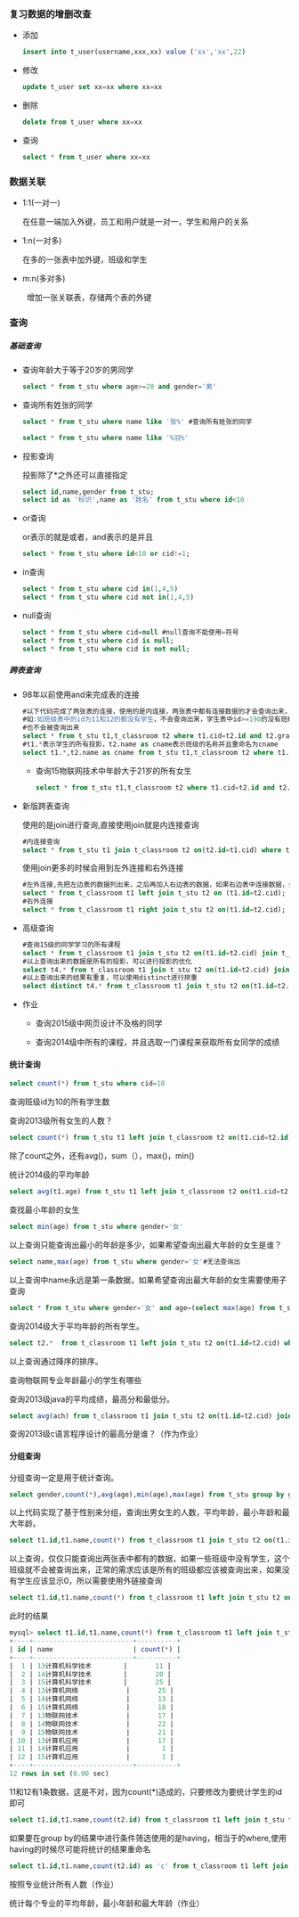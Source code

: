 ### 复习数据的增删改查

- 添加
  
  ```sql
  insert into t_user(username,xxx,xx) value ('xx','xx',22)
  ```

- 修改
  
  ```sql
  update t_user set xx=xx where xx=xx
  ```

- 删除
  
  ```sql
  delete from t_user where xx=xx
  ```

- 查询
  
  ```sql
  select * from t_user where xx=xx
  ```

### 数据关联

- 1:1(一对一)
  
  在任意一端加入外键，员工和用户就是一对一，学生和用户的关系

- 1:n(一对多)
  
  在多的一张表中加外键，班级和学生

- m:n(多对多)

        增加一张关联表，存储两个表的外键

### 查询

##### 基础查询

- 查询年龄大于等于20岁的男同学
  
  ```sql
  select * from t_stu where age>=20 and gender='男'
  ```

- 查询所有姓张的同学
  
  ```sql
  select * from t_stu where name like '张%' #查询所有姓张的同学
  
  select * from t_stu where name like '%羽%'
  ```

- 投影查询
  
  投影除了*之外还可以直接指定
  
  ```sql
  select id,name,gender from t_stu;
  select id as '标识',name as '姓名' from t_stu where id<10
  ```

- or查询
  
  or表示的就是或者，and表示的是并且
  
  ```sql
  select * from t_stu where id<10 or cid!=1;
  ```

- in查询
  
  ```sql
  select * from t_stu where cid in(1,4,5)
  select * from t_stu where cid not in(1,4,5)
  ```

- null查询
  
  ```sql
  select * from t_stu where cid=null #null查询不能使用=符号
  select * from t_stu where cid is null;
  select * from t_stu where cid is not null;
  ```

##### 跨表查询

- 98年以前使用and来完成表的连接
  
  ```sql
  #以下代码完成了两张表的连接，使用的是内连接，两张表中都有连接数据的才会查询出来，
  #如:如班级表中的id为11和12的都没有学生，不会查询出来，学生表中id>=190的没有班级
  #也不会被查询出来
  select * from t_stu t1,t_classroom t2 where t1.cid=t2.id and t2.grade=2015 and t1.gender='男';
  #t1.*表示学生的所有投影，t2.name as cname表示班级的名称并且重命名为cname
  select t1.*,t2.name as cname from t_stu t1,t_classroom t2 where t1.cid=t2.id and t2.grade=2015 and t1.gender='男'
  ```
  
  - 查询15物联网技术中年龄大于21岁的所有女生
    
    ```sql
    select * from t_stu t1,t_classroom t2 where t1.cid=t2.id and t2.name='15物联网技术' and t1.age>21 and t1.gender='女;'
    ```

- 新版跨表查询
  
  使用的是join进行查询,直接使用join就是内连接查询
  
  ```sql
  #内连接查询
  select * from t_stu t1 join t_classroom t2 on(t2.id=t1.cid) where t1.cid=4;
  ```
  
  使用join更多的时候会用到左外连接和右外连接
  
  ```sql
  #左外连接,先把左边表的数据列出来，之后再加入右边表的数据，如果右边表中连接数据，会设置为null
  select * from t_classroom t1 left join t_stu t2 on (t1.id=t2.cid);
  #右外连接
  select * from t_classroom t1 right join t_stu t2 on(t1.id=t2.cid);
  ```

- 高级查询
  
  ```sql
  #查询15级的同学学习的所有课程
  select * from t_classroom t1 join t_stu t2 on(t1.id=t2.cid) join t_stu_cur t3 on(t3.sid=t2.id) join t_course t4 on(t4.id=t3.cid);
  #以上查询出来的数据是所有的投影，可以进行投影的优化
  select t4.* from t_classroom t1 join t_stu t2 on(t1.id=t2.cid) join t_stu_cur t3 on(t3.sid=t2.id) join t_course t4 on(t4.id=t3.cid);
  #以上查询出来的结果有重复，可以使用distinct进行排重
  select distinct t4.* from t_classroom t1 join t_stu t2 on(t1.id=t2.cid) join t_stu_cur t3 on(t3.sid=t2.id) join t_course t4 on(t4.id=t3.cid);
  ```

- 作业
  
  - 查询2015级中网页设计不及格的同学
  
  - 查询2014级中所有的课程，并且选取一门课程来获取所有女同学的成绩

#### 统计查询

```sql
select count(*) from t_stu where cid=10
```

查询班级id为10的所有学生数

查询2013级所有女生的人数？

```sql
select count(*) from t_stu t1 left join t_classroom t2 on(t1.cid=t2.id) where t1.gender='女' and t2.grade=2013
```

除了count之外，还有avg()，sum（），max()，min()

统计2014级的平均年龄

```sql
select avg(t1.age) from t_stu t1 left join t_classroom t2 on(t1.cid=t2.id) where t2.grade=2014
```

查找最小年龄的女生

```sql
select min(age) from t_stu where gender='女'
```

以上查询只能查询出最小的年龄是多少，如果希望查询出最大年龄的女生是谁？

```sql
select name,max(age) from t_stu where gender='女'#无法查询出
```

以上查询中name永远是第一条数据，如果希望查询出最大年龄的女生需要使用子查询

```sql
select * from t_stu where gender='女' and age=(select max(age) from t_stu where gender='女')
```

查询2014级大于平均年龄的所有学生。

```sql
select t2.*  from t_classroom t1 left join t_stu t2 on(t1.id=t2.cid) where grade=2014 and age>(select avg(t2.age) from t_classroom t1 left join t_stu t2 on(t1.id=t2.cid) where grade=2014) order by t2.age desc
```

以上查询通过降序的排序。

查询物联网专业年龄最小的学生有哪些



查询2013级java的平均成绩，最高分和最低分。

```sql
select avg(ach) from t_classroom t1 join t_stu t2 on(t1.id=t2.cid) join t_stu_cur t3 on(t2.id=t3.sid) join t_course t4 on(t3.cid=t4.id) where t1.grade=2014 and t4.name='java程序设计';
```

查询2013级c语言程序设计的最高分是谁？（作为作业）



#### 分组查询

分组查询一定是用于统计查询。

```sql
select gender,count(*),avg(age),min(age),max(age) from t_stu group by gender
```

以上代码实现了基于性别来分组，查询出男女生的人数，平均年龄，最小年龄和最大年龄。

```sql
select t1.id,t1.name,count(*) from t_classroom t1 join t_stu t2 on(t1.id=t2.cid) group by t1.id
```

以上查询，仅仅只能查询出两张表中都有的数据，如果一些班级中没有学生，这个班级就不会被查询出来，正常的需求应该是所有的班级都应该被查询出来，如果没有学生应该显示0，所以需要使用外链接查询

```sql
select t1.id,t1.name,count(*) from t_classroom t1 left join t_stu t2 on(t1.id=t2.cid) group by t1.id
```

此时的结果

```sql
mysql> select t1.id,t1.name,count(*) from t_classroom t1 left join t_stu t2 on(t1.id=t2.cid) group by t1.id;
+----+-------------------------+----------+
| id | name                    | count(*) |
+----+-------------------------+----------+
|  1 | 13计算机科学技术        |       11 |
|  2 | 14计算机科学技术        |       20 |
|  3 | 15计算机科学技术        |       25 |
|  4 | 13计算机网络            |       25 |
|  5 | 14计算机网络            |       13 |
|  6 | 15计算机网络            |       18 |
|  7 | 13物联网技术            |       17 |
|  8 | 14物联网技术            |       22 |
|  9 | 15物联网技术            |       21 |
| 10 | 13计算机应用            |       17 |
| 11 | 14计算机应用            |        1 |
| 12 | 15计算机应用            |        1 |
+----+-------------------------+----------+
12 rows in set (0.00 sec)
```

11和12有1条数据，这是不对，因为count(*)造成的，只要修改为要统计学生的id即可

```sql
select t1.id,t1.name,count(t2.id) from t_classroom t1 left join t_stu t2 on(t1.id=t2.cid) group by t1.id
```

如果要在group by的结果中进行条件筛选使用的是having，相当于的where,使用having的时候尽可能将统计的结果重命名

```sql
select t1.id,t1.name,count(t2.id) as 'c' from t_classroom t1 left join t_stu t2 on(t1.id=t2.cid) group by t1.id having c>20;
```

按照专业统计所有人数（作业）

统计每个专业的平均年龄，最小年龄和最大年龄（作业）







